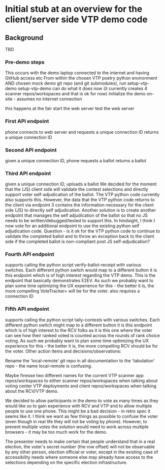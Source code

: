 # Initial stub at an overview for the client/server side VTP demo code

## Background

TBD

### Pre-demo steps
This occurs with the demo laptop connected to the internet and having GitHub access etc
From within the chosen VTP poetry python environment AND chosen mock demo git repo (and git submodules), run setup-vtp-demo
setup-vtp-demo can do what it does now (it currently creates 4 scanner repos/workspaces and that is ok for now)
Initialize the demo on-site - assumes no internet connection

this happens at the fair
start the web server
test the web server

### First API endpoint

phone connects to web server and requests a unique connection ID
returns a unique connection ID

### Second API endpoint

given a unique connection ID, phone requests a ballot
returns a ballot

### Third API endpoint

given a unique connection ID, uploads a ballot
We decided for the moment that the (JS) client side will validate the contest selections and directly support voter self-adjudication of the ballot. The VTP python code currently also supports this. However, the data that the VTP python code returns to the client via endpoint 3 contains the information necessary for the client side (JS) to directly self adjudication. Another solution is to create another endpoint that manages the self adjudication of the ballot so that no JS needs to be written/debugged/tested to support this. In hindsight, I think I now vote for an additional endpoint to use the existing python self adjudication code.
Question - is it ok for the VTP python code to continue to validate the completed ballot and to throw an exception back to the client side if the completed ballot is non-compliant post JS self-adjudication?

### Fourth API endpoint

supports calling the python script verify-ballot-receipt with various switches. Each different python switch would map to a different button
it is this endpoint which is of high interest regarding the VTP demo. This is the endpoint that basically demonstrates E2EV. As such we probably want to plan some time optimizing the UX experience for this - the better it is, the more compelling VoteTracker+ will be for the voter.
also requires a connection ID

### Fifth API endpoint

supports calling the python script tally-contests with various switches. Each different python switch might map to a different button
it is this endpoint which is of high interest to the RCV folks as it is this one where the voter can see how their ranked voted is counted across the rounds of rank choice voting. As such we probably want to plan some time optimizing the UX experience for this - the better it is, the more compelling RCV should be for the voter.
Other action items and decisions/observations:

Rename the 'local-remote' git repo in all documentation to the 'tabulation' repo - the name local-remote is confusing.

Maybe finesse two different names for the current VTP scanner app repos/workspaces to either scanner repos/workspaces when talking about voting center VTP deployments and client repos/workspaces when talking about the RCV/VTP demo.

We decided to allow participants in the demo to vote as many times as they would like so to gain experience with RCV and VTP and to allow multiple people to use one phone. This might be a bad decision - in retro spec it seems like it. I think we want as few things as possible to confuse the voter (even though in real life they will not be voting by phone). However, to prevent multiple votes the solution would need to work across multiple browsers - it may be too much work for the demo.

The presenter needs to make certain that people understand that in a real election, the voter's secret number (the row offset) will not be observable by any other person, election official or voter, except in the existing case of accessibility needs where someone else may already have access to the selections depending on the specific election infrastructure.

